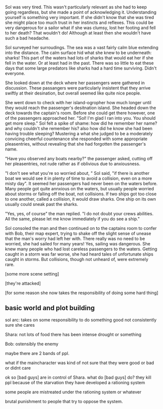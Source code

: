 Sol was very tired. This wasn't particularly relevant as she had to
keep going regardless, but she made a point of acknowledging it.
Understanding yourself is something very important. If she didn't
know that she was tired she might place too much trust in her
instincts and reflexes. This could be very dangerous for a sailor
what if she was clumsy, lost her footing and fell to her death?
That wouldn't do! Although at least then she wouldn't have such a
bad headache. 

Sol surveyed her surroudings. The sea was a vast fairly calm blue
extending into the distance. The calm surface hid what she knew
to be underneath: sharks! This part of the waters had lots of
sharks that would eat her if she fell in the water. 
Or at least had in the past. There was so little to eat these
days that some large predators like sharks had a hard time
surviving. Didn't everyone. 

She looked down at the deck where her passengers were gathered in
discussion. These passangers were particularly insistent that
they arrive swiftly at their desination, but overall seemed like
quite nice people. 

She went down to check with her island-ogropher how much longer
until they would reach the passenger's desitnation island. She
headed down the deck towards the captain's room. Before she could
get there however, one of the passengers approached her. 
"Sol! I'm glad I ran into you. You should get more sleep."
Sol felt a spike of shame: how did he remember her name? and why
couldn't she remember his? also how did he know she had been
having trouble sleeping? Mustering a what she judged to be a
moderately convicing cheerful countenance she responded with some
appropriate pleasentries, without revealing that she had
forgotten the passenger's name. 

"Have you observed any boats nearby?" the passenger asked,
cutting off her pleasentries, not rude rather as if oblivious
due to anxiousness. 

"I don't see what you're so worried about, " Sol said, "if there
is another boat we would see it in plenty of time to avoid a
collision, even on a more misty day". 
It seemed her passengers had never been on the waters before.
Many people got quite annxious on the waters, but usually people
worried about storms or falling off the boat, not collisions.
If two ships got too close to one another, called a collision, it
would draw sharks. One ship on its own usually could sneak past
the sharks. 

"Yes, yes, of course" the man replied. "I do not doubt your crews
abilities. All the same, please let me know immediately if you do
see a ship."

Sol consoled the man and then continued on to the captains room
to confer with Bob, their map expert, trying to shake off the
slight sense of unease that the man's worry had left her with.
There really was no need to be worried, she had sailed for many
years! Yes, sailing was dangerous. She knew many people who had
lost careless passengers to the waters. Getting caught in a
storm was far worse, she had heard tales of unfortunate ships
caught in storms. But collisions, though not unheard of, were
extremely rare. 

[some more scene setting]

[they're attacked]

[for some reason she now takes the responsibility of doing some
hard thing]




## basic world and plot building
sol arc: takes on some responsibility to do something good
not consistently sure she cares

Shara: not lots of food
there has been intense drought or something

Bob: ostensibly the enemy

maybe there are 2 bands of ppl. 

what if the maincharacter was kind of not sure that they
were good or bad or  didnt care

ok so [bad guys] are in control of Shara.
what do [bad guys] do?
they kill ppl because of the starvation
they have developed a rationing system

some people are mistreated under the rationing system or whatever 

brutal punishment to people that try to oppose the system.
